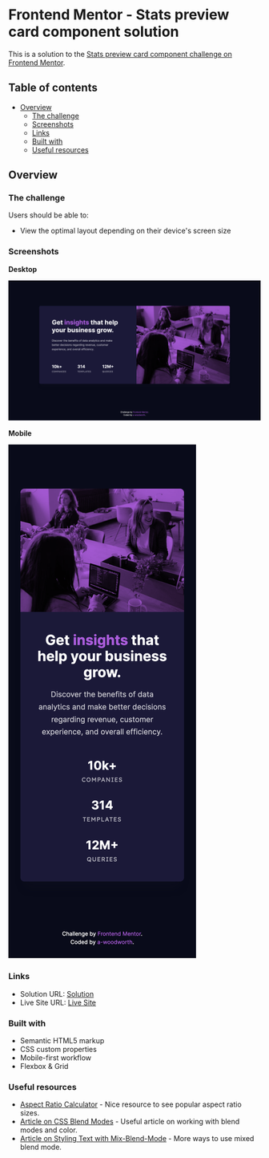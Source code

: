 # Frontend Mentor - Stats preview card component solution

This is a solution to the [Stats preview card component challenge on Frontend Mentor](https://www.frontendmentor.io/challenges/stats-preview-card-component-8JqbgoU62). 

## Table of contents

- [Overview](#overview)
  - [The challenge](#the-challenge)
  - [Screenshots](#screenshots)
  - [Links](#links)
  - [Built with](#built-with)
  - [Useful resources](#useful-resources)

## Overview

### The challenge

Users should be able to:

- View the optimal layout depending on their device's screen size

### Screenshots

**Desktop**

![Desktop Sceenshot](/screenshots/stats-preview-card-desktop-1440px.png)

**Mobile**

![Mobile Sceenshot](/screenshots/stats-preview-card-mobile-375px.png)

### Links
- Solution URL: [Solution]()
- Live Site URL: [Live Site](https://a-woodworth.github.io/stats_preview_card/)

### Built with

- Semantic HTML5 markup
- CSS custom properties
- Mobile-first workflow
- Flexbox & Grid

### Useful resources

- [Aspect Ratio Calculator](https://aspectratiocalculator.com) - Nice resource to see popular aspect ratio sizes.
- [Article on CSS Blend Modes](https://highrise.digital/blog/css-blend-modes/) - Useful article on working with blend modes and color.
- [Article on Styling Text with Mix-Blend-Mode](https://blog.logrocket.com/creative-text-styling-with-the-css-mix-blend-mode-property/) - More ways to use mixed blend mode.
